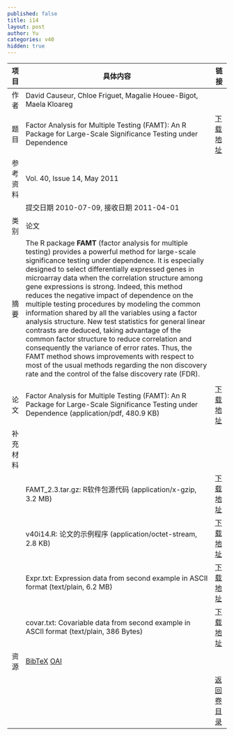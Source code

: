 ```yaml
---
published: false
title: i14
layout: post
author: Yu
categories: v40
hidden: true
---
```


| 项目 | 具体内容 | 链接 |
|---:|---|---|
| 作者 | David Causeur, Chloe Friguet, Magalie Houee-Bigot, Maela Kloareg| |
| 题目 |Factor Analysis for Multiple Testing (FAMT): An R Package for Large-Scale Significance Testing under Dependence | [下载地址](http://www.jstatsoft.org/v40/i14/paper) |
| 参考资料 |Vol. 40, Issue 14, May 2011 | |
| | 提交日期 2010-07-09, 接收日期 2011-04-01| | 
| 类别 | 论文| |
| 摘要 | The R package <b>FAMT</b> (factor analysis for multiple testing) provides a powerful method for large-scale significance testing under dependence. It is especially designed to select differentially expressed genes in microarray data when the correlation structure among gene expressions is strong. Indeed, this method reduces the negative impact of dependence on the multiple testing procedures by modeling the common information shared by all the variables using a factor analysis structure. New test statistics for general linear contrasts are deduced, taking advantage of the common factor structure to reduce correlation and consequently the variance of error rates. Thus, the FAMT method shows improvements with respect to most of the usual methods regarding the non discovery rate and the control of the false discovery rate (FDR).
| |
| 论文 | Factor Analysis for Multiple Testing (FAMT): An R Package for Large-Scale Significance Testing under Dependence  (application/pdf, 480.9 KB)| [下载地址](http://www.jstatsoft.org/v40/i14/paper) |
| 补充材料 | | |
| |FAMT_2.3.tar.gz: R软件包源代码  (application/x-gzip, 3.2 MB)|  [下载地址](http://www.jstatsoft.org/v40/i14/supp/1) |
| |v40i14.R:        论文的示例程序  (application/octet-stream, 2.8 KB)|  [下载地址](http://www.jstatsoft.org/v40/i14/supp/2) |
| |Expr.txt:        Expression data from second example in ASCII format  (text/plain, 6.2 MB)|  [下载地址](http://www.jstatsoft.org/v40/i14/supp/3) |
| |covar.txt:       Covariable data from second example in ASCII format  (text/plain, 386 Bytes)|  [下载地址](http://www.jstatsoft.org/v40/i14/supp/4) |
| 资源 | [BibTeX](http://www.jstatsoft.org/v40/i14/bibtex) [OAI](http://www.jstatsoft.org/oai?verb=GetRecord&identifier=oai.jstatsoft/v40/i14&prefix=oai_dc)| |
| |  | [返回卷目录]({{site.baseurl}}/volume/v40.html) |